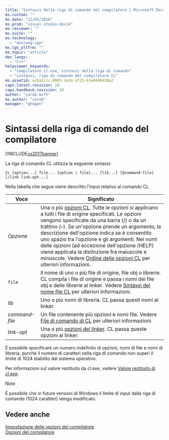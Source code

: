 ```yaml
---
title: "Sintassi della riga di comando del compilatore | Microsoft Docs"
ms.custom: ""
ms.date: "12/05/2016"
ms.prod: "visual-studio-dev14"
ms.reviewer: ""
ms.suite: ""
ms.technology: 
  - "devlang-cpp"
ms.tgt_pltfrm: ""
ms.topic: "article"
dev_langs: 
  - "C++"
helpviewer_keywords: 
  - "compilatore cl.exe, sintassi della riga di comando"
  - "sintassi, riga di comando del compilatore CL"
ms.assetid: acba2c1c-0803-4a3a-af25-63e849b930a2
caps.latest.revision: 10
caps.handback.revision: 10
author: "corob-msft"
ms.author: "corob"
manager: "ghogen"
---
```

# Sintassi della riga di comando del compilatore
[!INCLUDE[vs2017banner](../../assembler/inline/includes/vs2017banner.md)]

La riga di comando CL utilizza la seguente sintassi:  
  
```  
CL [option...] file... [option | file]... [lib...] [@command-file] [/link link-opt...]  
```  
  
 Nella tabella che segue viene descritto l'input relativo al comando CL.  
  
|Voce|Significato|  
|----------|-----------------|  
|*Opzione*|Una o più [opzioni CL](../../build/reference/compiler-options.md).  Tutte le opzioni si applicano a tutti i file di origine specificati.  Le opzioni vengono specificate da una barra \(\/\) o da un trattino \(–\).  Se un'opzione prende un argomento, la descrizione dell'opzione indica se è consentito uno spazio tra l'opzione e gli argomenti.  Nei nomi delle opzioni \(ad eccezione dell'opzione \/HELP\) viene applicata la distinzione fra maiuscole e minuscole.  Vedere [Ordine delle opzioni CL](../../build/reference/order-of-cl-options.md) per ulteriori informazioni.|  
|`file`|Il nome di uno o più file di origine, file obj o librerie.  CL compila i file di origine e passa i nomi dei file obj e delle librerie al linker.  Vedere [Sintassi del nome file CL](../../build/reference/cl-filename-syntax.md) per ulteriori informazioni.|  
|*lib*|Uno o più nomi di libreria.  CL passa questi nomi al linker.|  
|*command\-file*|Un file contenente più opzioni e nomi file.  Vedere [File di comando di CL](../../build/reference/cl-command-files.md) per ulteriori informazioni.|  
|*link\-opt*|Una o più [opzioni del linker](../../build/reference/linker-options.md).  CL passa queste opzioni al linker.|  
  
 È possibile specificare un numero indefinito di opzioni, nomi di file e nomi di libreria, purché il numero di caratteri nella riga di comando non superi il limite di 1024 stabilito dal sistema operativo.  
  
 Per informazioni sul valore restituito da cl.exe, vedere [Valore restituito di cl.exe](../../build/reference/return-value-of-cl-exe.md).  
  
> [!NOTE]
>  È possibile che in future versioni di Windows il limite di input dalla riga di comando \(1024 caratteri\) venga modificato.  
  
## Vedere anche  
 [Impostazione delle opzioni del compilatore](../../build/reference/setting-compiler-options.md)   
 [Opzioni del compilatore](../../build/reference/compiler-options.md)